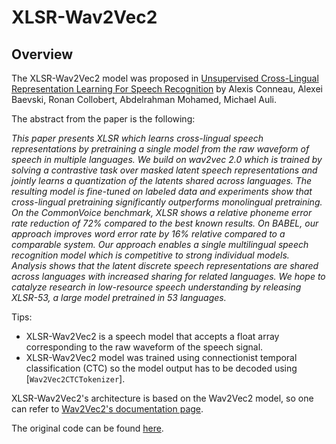 <!--Copyright 2021 The HuggingFace Team. All rights reserved.

Licensed under the Apache License, Version 2.0 (the "License"); you may not use this file except in compliance with
the License. You may obtain a copy of the License at

http://www.apache.org/licenses/LICENSE-2.0

Unless required by applicable law or agreed to in writing, software distributed under the License is distributed on
an "AS IS" BASIS, WITHOUT WARRANTIES OR CONDITIONS OF ANY KIND, either express or implied. See the License for the
specific language governing permissions and limitations under the License.

⚠️ Note that this file is in Markdown but contain specific syntax for our doc-builder (similar to MDX) that may not be
rendered properly in your Markdown viewer.

-->

# XLSR-Wav2Vec2

## Overview

The XLSR-Wav2Vec2 model was proposed in [Unsupervised Cross-Lingual Representation Learning For Speech Recognition](https://arxiv.org/abs/2006.13979) by Alexis Conneau, Alexei Baevski, Ronan Collobert, Abdelrahman Mohamed, Michael
Auli.

The abstract from the paper is the following:

*This paper presents XLSR which learns cross-lingual speech representations by pretraining a single model from the raw
waveform of speech in multiple languages. We build on wav2vec 2.0 which is trained by solving a contrastive task over
masked latent speech representations and jointly learns a quantization of the latents shared across languages. The
resulting model is fine-tuned on labeled data and experiments show that cross-lingual pretraining significantly
outperforms monolingual pretraining. On the CommonVoice benchmark, XLSR shows a relative phoneme error rate reduction
of 72% compared to the best known results. On BABEL, our approach improves word error rate by 16% relative compared to
a comparable system. Our approach enables a single multilingual speech recognition model which is competitive to strong
individual models. Analysis shows that the latent discrete speech representations are shared across languages with
increased sharing for related languages. We hope to catalyze research in low-resource speech understanding by releasing
XLSR-53, a large model pretrained in 53 languages.*

Tips:

- XLSR-Wav2Vec2 is a speech model that accepts a float array corresponding to the raw waveform of the speech signal.
- XLSR-Wav2Vec2 model was trained using connectionist temporal classification (CTC) so the model output has to be
  decoded using [`Wav2Vec2CTCTokenizer`].

XLSR-Wav2Vec2's architecture is based on the Wav2Vec2 model, so one can refer to [Wav2Vec2's documentation page](wav2vec2).

The original code can be found [here](https://github.com/pytorch/fairseq/tree/master/fairseq/models/wav2vec).
